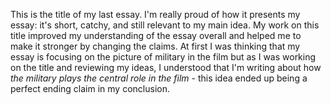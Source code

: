 This is the title of my last essay. I'm really proud of how it presents my essay: it's short, catchy, and still relevant to my main idea. My work on this title improved my understanding of the essay overall and helped me to make it stronger by changing the claims. At first I was thinking that my essay is focusing on the picture of military in the film but as I was working on the title and reviewing my ideas, I understood that I'm writing about how *the military plays the central role in the film* - this idea ended up being a perfect ending claim in my conclusion.
